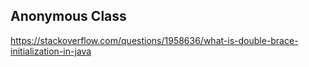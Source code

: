 ## Anonymous Class

https://stackoverflow.com/questions/1958636/what-is-double-brace-initialization-in-java